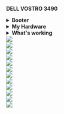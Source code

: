 <strong>DELL VOSTRO 3490</strong>


<details>  
<summary><strong>Booter</strong></summary>
</br>
OpenCore 0.8.5</br>
Support Catalina to Ventura Latest Beta</br>
</details>

<details>  
<summary><strong>My Hardware</strong></summary>
</br>

| Model              | Dell Vostro 3490                       |
|:-------------------|:-------------------------------------------|
| Processor          | Intel Core i3-10110U                       |
| Graphics           | Intel UHD Graphics 620                     |
| Memory             | 8GB 2666MHz DDR4 Corsair Vengeance         |
|                    | 4GB 2666MHz DDR4 Hynix                     |
| Display            | 14" WXGA HD LCD                            |
| Storage            | WD Black SN750 SSD NVMe 250GB (Hackintosh) |
|                    | MidasForce SSD SATA 250GB (Windows)        |
| WLAN + Bluetooth   | Broadcom BCM94360CS2 (Replaced)            |
| Camera             | HD Webcam                                  |
| Soundcard          | Realtek ALC236                             |
| Trackpad           | Dell I2C Touchpad                          |


</details>
<details>  
<summary><strong>What's working</strong></summary>
</br>

- [x] Intel UHD 620 Graphics
- [x] All USB ports (Included USB-CRW)
- [x] Internal Camera
- [x] WiFi+Bluetooth (Replaced to BCM94360CS2)
- [x] Shutdown/ Reboot/ Sleep/ Wake 
- [x] Speakers and headphones jack
- [x] Realtek Gigabit Ethernet
- [x] App Store
- [x] iMessage and Facetime 
- [x] HDMI Output + Audio
- [x] Keyboard and Trackpad (multi gesture trackpad)
- [x] Airdrop , Handoff , Sidecar 

</details>



<div style="align: center">
<img src="https://user-images.githubusercontent.com/12820160/190533887-598e8359-4f4f-479d-93a5-1e34d8846a6d.png)">
</div>
<div style="align: center">
<img src="https://user-images.githubusercontent.com/12820160/190533977-4f03cb3b-40fc-472c-bad1-0b22641adf1e.png)">
</div>
<div style="align: center">
<img src="https://user-images.githubusercontent.com/12820160/190534069-dc119ef5-72ae-4f74-95b2-81b6a8945a6b.png)">
</div>
<div style="align: center">
<img src="https://user-images.githubusercontent.com/12820160/190534123-6ea2a7a3-3e42-429c-852a-a80794281580.png)">
</div>
<div style="align: center">
<img src="https://user-images.githubusercontent.com/12820160/190534174-6ed4a6c8-3f86-4e53-9d69-96ec547eafa0.png)">
</div>
<div style="align: center">
<img src="https://user-images.githubusercontent.com/12820160/190534253-9c41ee06-344a-4997-ba56-6e858df0bfc6.png)">
</div>
<div style="align: center">
<img src="https://user-images.githubusercontent.com/12820160/190534316-ac52396f-a5fb-45f0-ad8e-c8d42baf016c.png)">
</div>
<div style="align: center">
<img src="https://user-images.githubusercontent.com/12820160/190534366-a09f7ece-6363-435b-acd2-8b45dd83711a.png)">
</div>
<div style="align: center">
<img src="https://user-images.githubusercontent.com/12820160/190534425-edece492-bb81-4795-b926-17d4f98216c0.png)">
</div>
<div style="align: center">
<img src="https://user-images.githubusercontent.com/12820160/190534452-301f15be-9c9f-4c14-8d5e-0604d43d28f0.png)">
</div>
<div style="align: center">
<img src="https://user-images.githubusercontent.com/12820160/190534487-3afb9ea4-899e-441d-a256-cc0e015bd5b1.png)">
</div>
<div style="align: center">
<img src="![Screenshot 2022-09-16 at 07 55 59](https://user-images.githubusercontent.com/12820160/190534531-03e9deed-1d9b-4577-89ae-26761b71cba2.png)">
</div>
